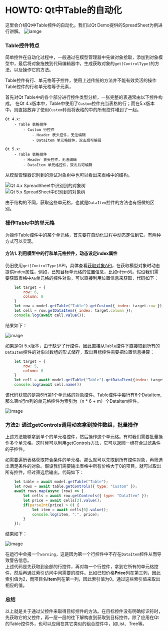 # HOWTO: Qt中Table的自动化

这里会介绍Qt中Table控件的自动化。我们以Qt Demo提供的SpreadSheet为例进行讲解。
![iamge](assets/table/spread_sheet_gui.png)  

### Table控件特点

简单控件在自动化过程中，一般通过在模型管理器中先做对象拾取，添加到对象模型中，最后将对象拖拽到代码编辑器中，生成获取对象的`get[ControlType]`的方法，以及操作它的方法。

Table控件有行、单元格等子控件，使用上述传统的方法并不能有效灵活的操作Table控件的行和单元格等子元素，

首先对Qt Table中的各个部分进行控件类型分析，一张完整的表通常由以下控件构成。
在Qt 4.x版本中，Table中使用了`Custom`控件充当表格的行；而在5.x版本中，则直接放弃了使用`Custom`转而将表格的中的所有控件堆到了一起。
```
Qt 4.x: 
    - Table 表格控件
        - Custom 行控件
            - Header 表头控件，无法编辑
            - DataItem 单元格控件，双击后可编辑

Qt 5.x: 
    - Table 表格控件
        - Header 表头控件，无法编辑
        - DataItem 单元格控件，双击后可编辑
```
从模型管理器识别到的测试对象树中也可以看出来表格中的结构。  

![Qt 4.x SpreadSheet中识别到的对象树](assets/table/nodetree_model.png)  
![Qt 5.x SpreadSheet中识别到的对象树](assets/table/nodetree_qt5.png)  

由于结构的不同，获取这些单元格，也就是`DataItem`控件的方法也有细微的区别。  

### 操作Table中的单元格

为操作Table控件中的某个单元格，首先要在自动化过程中动态定位到它。有两种方式可以实现。

#### 方法1. 利用模型中的行和单元格控件，动态设定index属性

仍旧使用`get[ControlType]`API，具体查看[获取对象API](/node_api/node_container.md)，在获取模型对象时动态提供index属性，例如，已知目标单元格的位置信息，比如n行m列。假设我们需要获取表格中`A6`单元格的控件对象，可以直接利用位置信息来获取，代码如下：

```js
    let target = {
        row: 6,
        column: 0
    }
    let row = model.getTable("Table").getCustom({ index: target.row });
    let cell = row.getDataItem({ index: target.column });
    console.log(await cell.value());
```
结果如下：  

![image](assets/table/method1_result.png)  

如果是Qt 5.x版本，由于缺少了行控件，因此直接从`Table`控件下直接取到所有的`DataItem`控件的对象以数组的形式储存，取出目标控件需要把位置信息换算：

```js
    let target = {
        row: 5, 
        column: 0
    }
    let cell = await model.getTable("Table").getDataItem({index: target.row * 6 + target.column});
    console.log(await cell.name())
```

该代码获取的是第6行第1个单元格的对象控件。Table控件中每行有6个DataItem, 那么第n行m列的单元格控件为索引为（n * 6 + m）个DataItem控件。

![image](assets/table/sheet_ruler_custom.png)  

### 方法2: 通过getControls调用动态拿到控件数组，批量操作

上述方法能够拿到单个的单元格控件，然后操作这个单元格。有时我们需要批量操作多个单元格。这时候可以利用getControls方法，它可以返回一组符合过滤条件的子控件。

如需要遍历表格获取符合条件的单元格，那么就可以先取到所有控件对象，再筛选出满足条件的对象。假设我们需要输出表格中所有价格大于0的项目，就可以取出所有控件，经过筛选后输出，代码如下：

```js
    let table = await model.getTable("Table");
    let rows = await table.getControls({ type: "Custom" });
    await rows.map(async (row) => {
        let cells = await row.getControls({ type: "DataItem" });
        let price = await cells[2].value();
        if(parseInt(price) > 0) {
            let item = await cells[0].value();
            console.log(item, ":", price);
        }
    });
```

结果如下：  

![image](assets/table/method2_result.png)  

在运行中会报一个`warning`，这是因为第一个行控件中不存在`DataItem`控件从而导致警告信息。  
上述代码是先获取到全部的行控件，再对每一个行控件，拿到它所有的单元格控件，然后再通过索引访问中间需要的控件。比如已知价格**Price**列在第三列，因此索引值为2，而项目名**Item**列在第一列，因此索引值为0。通过这些索引值来取出相应的值。

### 总结

以上就是关于通过父控件来取得目标控件的方法。在目标控件没有明确标识符时，先获取它的父控件，再一层一层的往下解构直到获取到目标控件。除了应用在Qt的Table控件外，也可以应用在其它类似的组合控件中，如List、Tree等。